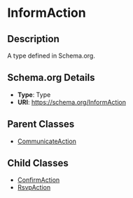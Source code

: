 # InformAction

## Description
A type defined in Schema.org.

## Schema.org Details
- **Type**: Type
- **URI**: https://schema.org/InformAction

## Parent Classes
- [CommunicateAction](../CommunicateAction.md)

## Child Classes
- [ConfirmAction](ConfirmAction/ConfirmAction.md)
- [RsvpAction](RsvpAction/RsvpAction.md)

